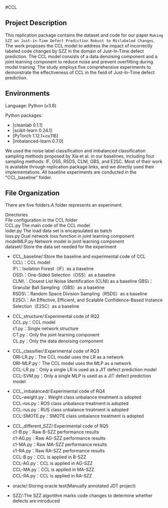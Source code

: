 #CCL

## Project Description
This replication package contains the dataset and code for our paper `Making SZZ on Just-in-Time Defect Prediction Robust to Mislabeled Changes`.  
The work proposes the CCL model to address the impact of incorrectly labeled code changes by SZZ in the domain of Just-In-Time defect prediction. The CCL model consists of a data denoising component and a joint learning component to reduce noise and prevent overfitting during model training. The study employs five comprehensive experiments to demonstrate the effectiveness of CCL in the field of Just-In-Time defect prediction.

## Environments

Language: Python (v3.8)

Python packages:
   * [cleanlab 0.1.1]   
   * [scikit-learn 0.24.1]
   * [PyTorch 1.12.1+cu116]
   * [imbalanced-learn 0.7.0]

We used the noise label classification and imbalanced classification sampling methods proposed by Xia et al. in our baselines, including four sampling methods: IF, OSS, RSDS, CLNI, GBS, and E2SC. Most of their work is available through replication package links, and we directly used their implementations. All baseline experiments are conducted in the "CCL_baseline" folder.

## File Organization
There are five folders.A folder represents an experiment.

Directories  
File configuration in the CCL folder  
CCL.py The main code of the CCL model  
loder.py The load data set is encapsulated as batch  
loss.py Dual network loss function in joint learning component  
modelMLP.py Network model in joint learning component  
dataset/:Store the data set needed for the experiment  

* CCL_baseline/:Store the baseline and experimental code of CCL  
   CCL\：CCL model  
   IF\：Isolation Forest（IF）as a baseline  
   OSS\：One-Sided Selection（OSS）as a baseline  
   CLNI\：Closest List Noise Identification (CLNI) as a baseline
   GBS\：Granular Ball Sampling（GBS）as a baseline  
   RSDS\：Random Space Division Sampling（RSDS）as a baseline  
   E2SC\：An Effective, Efficient, and Scalable Confidence-Based Instance Selection（E2SC）as a baseline  

* CCL_structure/:Experimental code of RQ2  
   CCL.py：CCL model  
   c1.py：Single network structure  
   CT.py：Only the joint learning component  
   CL.py：Only the data denoising component  
   
* CCL_classifier/:Experimental code of RQ3  
   ORI-LR.py：The CCL model uses the LR as a network  
   ORI-MLP.py：The CCL model uses the MLP as a network  
   CCL-LR.py：Only a single LR is used as a JIT defect prediction model  
   CCL-SVM.py：Only a single MLP is used as a JIT defect prediction model  

* CCL_imbalanced/:Experimental code of RQ4  
   CCL-weight.py：Weight class unbalance treatment is adopted  
   CCL-ros.py：ROS class unbalance treatment is adopted  
   CCL-rus.py：RUS class unbalance treatment is adopted  
   CCL-SMOTE.py：SMOTE class unbalance treatment is adopted  

* CCL_different_SZZ/:Experimental code of RQ5  
   c1-B.py：Raw B-SZZ performance results  
   c1-AG.py：Raw AG-SZZ performance results  
   c1-MA.py：Raw MA-SZZ performance results  
   c1-RA.py：Raw RA-SZZ performance results  
   CCL-B.py：CCL is applied in B-SZZ  
   CCL-AG.py：CCL is applied in AG-SZZ  
   CCL-MA.py：CCL is applied in MA-SZZ  
   CCL-RA.py：CCL is applied in RA-SZZ
  
* oracle/:Storing oracle test(Manually annotated JDT project)

* SZZ/:The SZZ algorithm marks code changes to determine whether defects are introduced

